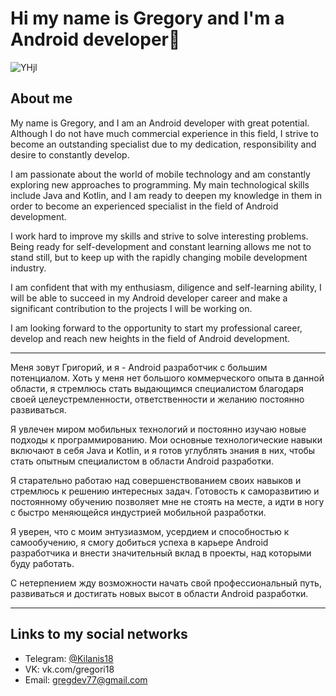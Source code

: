# Hi my name is Gregory and I'm a Android developer👋 #
![YHjl](https://user-images.githubusercontent.com/76473073/167352645-91c14b58-1ef4-434d-ac56-28ad2c3c873f.gif)
## About me

My name is Gregory, and I am an Android developer with great potential. Although I do not have much commercial experience in this field, I strive to become an outstanding specialist due to my dedication, responsibility and desire to constantly develop.

I am passionate about the world of mobile technology and am constantly exploring new approaches to programming. My main technological skills include Java and Kotlin, and I am ready to deepen my knowledge in them in order to become an experienced specialist in the field of Android development.

I work hard to improve my skills and strive to solve interesting problems. Being ready for self-development and constant learning allows me not to stand still, but to keep up with the rapidly changing mobile development industry.

I am confident that with my enthusiasm, diligence and self-learning ability, I will be able to succeed in my Android developer career and make a significant contribution to the projects I will be working on.

I am looking forward to the opportunity to start my professional career, develop and reach new heights in the field of Android development.

---------------------------------------------------------------------------

Меня зовут Григорий, и я - Android разработчик с большим потенциалом. Хоть у меня нет большого коммерческого опыта в данной области, я стремлюсь стать выдающимся специалистом благодаря своей целеустремленности, ответственности и желанию постоянно развиваться.

Я увлечен миром мобильных технологий и постоянно изучаю новые подходы к программированию. Мои основные технологические навыки включают в себя Java и Kotlin, и я готов углублять знания в них, чтобы стать опытным специалистом в области Android разработки.

Я старательно работаю над совершенствованием своих навыков и стремлюсь к решению интересных задач. Готовость к саморазвитию и постоянному обучению позволяет мне не стоять на месте, а идти в ногу с быстро меняющейся индустрией мобильной разработки.

Я уверен, что с моим энтузиазмом, усердием и способностью к самообучению, я смогу добиться успеха в карьере Android разработчика и внести значительный вклад в проекты, над которыми буду работать.

С нетерпением жду возможности начать свой профессиональный путь, развиваться и достигать новых высот в области Android разработки.
***
## Links to my social networks
+ Telegram: [@Kilanis18](https://t.me/Kilanis18)
+ VK: vk.com/gregori18
+ Email: gregdev77@gmail.com
